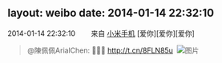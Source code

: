 layout: weibo
date: 2014-01-14 22:32:10
---
<meta name="referrer" content="no-referrer" />

2014-01-14 22:32:10  &nbsp;&nbsp;&nbsp;&nbsp;&nbsp;&nbsp; 来自 <a href="http://app.weibo.com/t/feed/22zMnn" rel="nofollow">小米手机</a>
[爱你][爱你][爱你]
>  @陳佩佩ArialChen: 🎥🎥🎥 http://t.cn/8FLN85u ​​​
>  ![图片](https://ww3.sinaimg.cn/large/6979510djw1ecj794psp9j20hs0hs0uc.jpg)
